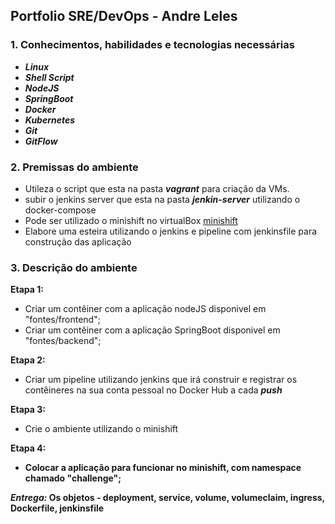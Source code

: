 ## Portfolio SRE/DevOps - Andre Leles


### 1. Conhecimentos, habilidades e tecnologias necessárias

* _**Linux**_
* _**Shell Script**_
* _**NodeJS**_
* _**SpringBoot**_
* _**Docker**_
* _**Kubernetes**_
* _**Git**_
* _**GitFlow**_

### 2. Premissas do ambiente

* Utileza o script que esta na pasta _**vagrant**_  para criação da VMs. 
* subir o jenkins server que esta na pasta _**jenkin-server**_  utilizando o docker-compose
* Pode ser utilizado o minishift no virtualBox  [minishift](https://blog.4linux.com.br/minishift-openshift-origin-como-ambiente-de-desenvolvimento/)
*  Elabore uma esteira utilizando o jenkins e pipeline com jenkinsfile para construção das aplicação

### 3. Descrição do ambiente

<b>Etapa 1:</b>
* Criar um contêiner com a aplicação nodeJS disponivel em "fontes/frontend"; 
* Criar um contêiner com a aplicação SpringBoot disponivel em "fontes/backend"; 


<b>Etapa 2:</b>
* Criar um pipeline utilizando jenkins que irá construir e registrar os contêineres na sua conta pessoal no Docker Hub a cada _**push**_ 

<b>Etapa 3:</b>
* Crie o ambiente utilizando o minishift

<b>Etapa 4:<b>
* Colocar a aplicação para funcionar no minishift, com namespace chamado "challenge";

_**Entrega:**_ Os objetos - deployment, service, volume, volumeclaim, ingress, Dockerfile, jenkinsfile

